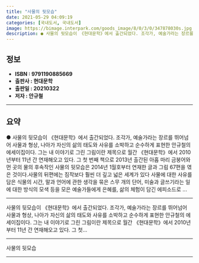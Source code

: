 ```yaml
---
title: "사물의 뒷모습"
date: 2021-05-29 04:09:19
categories: [국내도서, 국내도서]
image: https://bimage.interpark.com/goods_image/8/0/3/0/347878030s.jpg
description: ● 사물의 뒷모습이 《현대문학》에서 출간되었다. 조각가, 예술가라는 장르를 뛰어넘어 사물과 형상, 나아가 자신의 삶의 태도와 사유를 소박하고 순수하게 표현한 안규철의 에세이집이다. 그는 내 이야기로 그린 그림이란 제목으로 월간 《현대문학》에서 2010년부터 11년 간 연재해오고 있다.
---
```


## **정보**

- **ISBN : 9791190885669**
- **출판사 : 현대문학**
- **출판일 : 20210322**
- **저자 : 안규철**

------



## **요약**

●  사물의 뒷모습이 《현대문학》에서 출간되었다. 조각가, 예술가라는 장르를 뛰어넘어 사물과 형상, 나아가 자신의 삶의 태도와 사유를 소박하고 순수하게 표현한 안규철의 에세이집이다. 그는 내 이야기로 그린 그림이란 제목으로 월간 《현대문학》에서 2010년부터 11년 간 연재해오고 있다. 그 첫 번째 책으로 2013년 출간된 아홉 마리 금붕어와 먼 곳의 물의 후속작인  사물의 뒷모습은 2014년 1월호부터 연재한 글과 그림 67편을 엮은 것이다.사물의 뒤편에는 짐작보다 훨씬 더 깊고 넓은 세계가 있다  사물에 대한 사유를 담은 식물의 시간, 말과 언어에 관한 생각을 묶은 스무 개의 단어, 미술과 글쓰기라는 일에 대한 방식의 모색 등을 모은 예술가들에게 은혜를, 삶의 체험이 담긴 에피소드로 ...

------

사물의 뒷모습이 《현대문학》에서 출간되었다. 조각가, 예술가라는 장르를 뛰어넘어 사물과 형상, 나아가 자신의 삶의 태도와 사유를 소박하고 순수하게 표현한 안규철의 에세이집이다. 그는 내 이야기로 그린 그림이란 제목으로 월간 《현대문학》에서 2010년부터 11년 간 연재해오고 있다. 그 첫... 

------


사물의 뒷모습 

------


